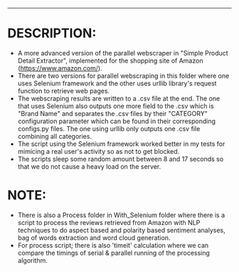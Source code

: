 ------------------------------
# DESCRIPTION:

- A more advanced version of the parallel webscraper in "Simple Product Detail Extractor", implemented for the shopping site of Amazon (https://www.amazon.com/).
- There are two versions for parallel webscraping in this folder where one uses Selenium framework and the other uses urllib library's request function to retrieve web pages.
-  The webscraping results are written to a .csv file at the end. The one that uses Selenium also outputs one more field to the .csv which is "Brand Name" and separates the .csv files by their "CATEGORY" configuration parameter which can be found in their corresponding configs.py files. The one using urllib only outputs one .csv file combining all categories.
- The script using the Selenium framework worked better in my tests for mimicing a real user's activity so as not to get blocked.
- The scripts sleep some random amount between 8 and 17 seconds so that we do not cause a heavy load on the server.  
  
# NOTE:
  
- There is also a Process folder in With_Selenium folder where there is a script to process the reviews retrieved from Amazon with NLP techniques to do aspect based and polarity based sentiment analyses, bag of words extraction and word cloud generation.  
- For process script; there is also 'timeit' calculation where we can compare the timings of serial & parallel running of the processing algorithm.   
